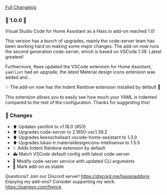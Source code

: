 [Full Changelog][changelog]

### 🎉 **1.0.0** 🎉 

Visual Studio Code for Home Assistant as a Hass.io add-on reached 1.0!

This version has a bunch of upgrades, mainly the code-server team has been working hard on making some major changes. The add-on now runs the second generation code-server, which is based on VSCode 1.39. Latest greatest!

Furthermore, Kees updated the VSCode extension for Home Assistant, `yamllint` had an upgrade, the latest Material design icons extension was added and...

✨ The add-on now has the Indent Rainbow extension installed by default 🎉 

This extension allows you to easily see how much your YAML is indented compared to the rest of the configuration. Thanks for suggesting this!

### 🔨 Changes

- :arrow_up: Updates yamllint to v1.18.0 (#53)
- :arrow_up: Upgrades code-server to 2.1650-vsc1.39.2
- :arrow_up: Upgrades keesschollaart.vscode-home-assistant to 1.3.0
- :arrow_up: Upgrades lukas-tr.materialdesignicons-intellisense to 1.5.5
- :sparkles: Adds Indent Rainbow extension by default
- :ambulance: Match VSCode default config with latest code-server
- :hammer: Modify code-server service with updated CLI arguments
- :tada: Mark add-on as stable

[changelog]: https://github.com/hassio-addons/addon-vscode/compare/v0.7.0...v1.0.0

Questions? Join our Discord server! https://discord.me/hassioaddons
Enjoying my add-ons? Consider supporting my work: https://patreon.com/frenck